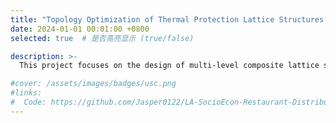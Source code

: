 ```yaml
---
title: "Topology Optimization of Thermal Protection Lattice Structures for Load-Bearing and Thermal Insulation"
date: 2024-01-01 00:01:00 +0800
selected: true  # 是否高亮显示 (true/false)

description: >-
  This project focuses on the design of multi-level composite lattice sandwich structures for strong laser protection, incorporating surface coating, thermal insulation filling, and a metallic skeleton. The goal is to achieve a structure that combines resistance to laser thermal ablation and mechanical failure, while also ensuring lightweight, load-bearing, and integrated thermal protection. This structure aims to enhance the laser resistance of aerospace vehicles, missile defense systems, and other equipment. My project responsibilities are Design lattice unit cells, including TPMS types, typical bar-type structures, programmable Poisson’s ratio types, and Voronoi diagram design based on implicit functions. Study numerical homogenization methods for thermal conductivity, elasticity, and thermal expansion properties, and establish a surrogate model database. Complete topology optimization methods for multi-level composite structures under thermo-mechanical coupling. Perform transient thermo-mechanical coupling analysis based on homogenized material properties. Select suitable lattice types for large-scale sample part filling design based on project requirements.

#cover: /assets/images/badges/usc.png
#links:
#  Code: https://github.com/Jasper0122/LA-SocioEcon-Restaurant-Distribution
---
```


